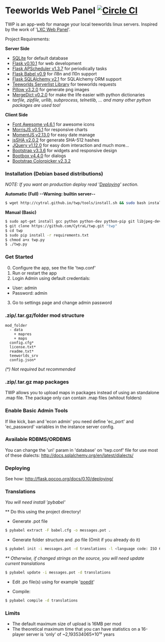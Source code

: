 # Teeworlds Web Panel [![Circle CI](https://circleci.com/gh/CytraL/twp/tree/0.3.0.svg?style=svg)](https://circleci.com/gh/CytraL/twp/tree/0.3.0)
TWP is an app-web for manage your local teeworlds linux servers. Inspired by the work of '[LXC Web Panel](https://github.com/lxc-webpanel/LXC-Web-Panel)'.


Project Requirements:

**Server Side**
- [SQLite](https://www.sqlite.org/) for default database
- [Flask v0.10.1](http://flask.pocoo.org/) for web development
 - [Flask APScheduler v1.3.7](https://github.com/viniciuschiele/flask-apscheduler) for periodically tasks
 - [Flask Babel v0.9](https://pythonhosted.org/Flask-Babel/) for i18n and l10n support 
 - [Flask SQLAlchemy v2.1](http://flask-sqlalchemy.pocoo.org/2.1/) for SQLAlchemy ORM support
- [Teeworlds Serverlist Library](https://blog.mnus.de/2011/07/teeworlds-serverlist-library-for-python/) for teeworlds requests
- [Pillow v3.2.0](https://pypi.python.org/pypi/Pillow/3.2.0) for generate png images
- [MergeDict v0.2.0](https://pypi.python.org/pypi/mergedict/0.2.0) for make the life easier with python dictionaries
- *tarfile, zipfile, urllib, subprocess, telnetlib, ... and many other python packages are used too!*

**Client Side**
- [Font Awesome v4.6.1](http://fontawesome.io/) for awesome icons
- [MorrisJS v0.5.1](http://morrisjs.github.io/morris.js/) for responsive charts
- [MomentJS v2.13.0](http://momentjs.com/) for easy date manage
- [jsSHA v2.0.2](http://caligatio.github.io/jsSHA/) for generate SHA-512 hashes
- [JQuery v1.12.0](http://jquery.com/) for easy dom interaction and much more...
 - [Bootstrap v3.3.6](http://getbootstrap.com/) for widgets and responsive design
 - [Bootbox v4.4.0](http://bootboxjs.com/) for dialogs
 - [Bootstrap Colorpicker v2.3.2](http://mjolnic.com/bootstrap-colorpicker/)

### Installation (Debian based distributions)
_NOTE: If you want an production deploy read '[Deploying](https://github.com/CytraL/twp#-deploying)' section._

**Automatic (Full) --Warning: builtin server--**
```bash
$ wget http://cytral.github.io/twp/tools/install.sh && sudo bash install.sh
```

**Manual (Basic)**
```bash
$ sudo apt-get install gcc python python-dev python-pip git libjpeg-dev zlib1g-dev libfreetype6-dev
$ git clone https://github.com/CytraL/twp.git "twp"
$ cd twp
$ sudo pip install -r requirements.txt
$ chmod a+x twp.py
$ ./twp.py

```

### Get Started
0. Configure the app, see the file 'twp.conf'
1. Run or restart the app
2. Login Admin using default credentials:
 * User: admin
 * Password: admin
3. Go to settings page and change admin password

### .zip/.tar.gz/folder mod structure
```
mod_folder
  - data
    + mapres
    + maps
  config.cfg*
  license.txt*
  readme.txt*
  teeworlds_srv
  config.json*
```
_(*) Not required but recommended_

### .zip/.tar.gz map packages
TWP allows you to upload maps in packages instead of using an standalone .map file. The package only can contain .map files (whitout folders)

### Enable Basic Admin Tools
If like kick, ban and 'econ admin' you need define 'ec_port' and 'ec_password' variables in the instance server config.

### Available RDBMS/ORDBMS
You can change the 'uri' param in 'database' on 'twp.conf' file for use most of these dialects: 
http://docs.sqlalchemy.org/en/latest/dialects/

### Deploying
See how: http://flask.pocoo.org/docs/0.10/deploying/

### Translations
_You will need install 'pybabel'_


** Do this using the project directory!

- Generate .pot file
```bash
$ pybabel extract -F babel.cfg -o messages.pot .
```
- Generate folder structure and .po file (Omit if you already do it)
```bash
$ pybabel init -i messages.pot -d translations -l <language code: ISO 639-1>
```

_** Otherwise, if changed strings on the source, you will need update current translations_
```bash
$ pybabel update -i messages.pot -d translations
```

- Edit .po file(s) using for example '[poedit](http://poedit.net/download)'

- Compile:
```bash
$ pybabel compile -d translations
```

### Limits
- The default maximum size of upload is 16MB per mod
- The theoretical maximum time that you can have statistics on a 16-player server is 'only' of ~2,193534065×10¹² years
